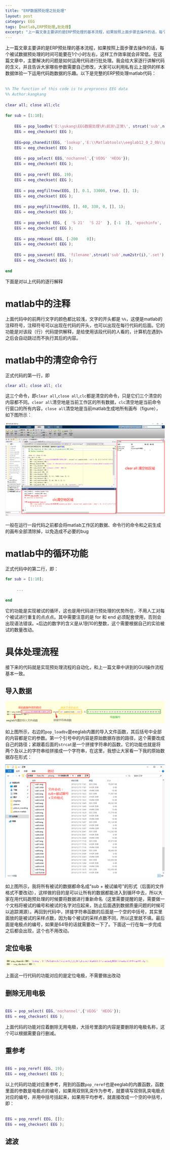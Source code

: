 ```yaml
---
title: "ERP数据预处理之批处理"
layout: post
category: EEG
tags: [matlab,ERP预处理,批处理]
excerpt: "上一篇文章主要讲的是ERP预处理的基本流程，如果按照上面步骤去操作的话，每个被试数据预处理的时间可能要在1个小时左右，这样工作效率就会非常低。在这篇文章中，主要解决的问题是如何运用代码进行批处理"
---
```

上一篇文章主要讲的是ERP预处理的基本流程，如果按照上面步骤去操作的话，每个被试数据预处理的时间可能要在1个小时左右，这样工作效率就会非常低。在这篇文章中，主要解决的问题是如何运用代码进行批处理。我会给大家逐行讲解代码的含义，并且告诉大家哪些参数需要自己修改，大家可以利用私有云上提供的样本数据体验一下运用代码跑数据的乐趣。以下是完整的ERP预处理matlab代码：

```matlab

%% The function of this code is to preprocess EEG data
%% Author:kangkang

clear all; close all;clc  

for sub = [1:10];

    EEG = pop_loadbv('E:\yukang\EEG数据处理\R\前测\正常\', strcat('sub',num2str(sub),'.vhdr'), [], [1 2 3 4 5 6 7 8 9 10 11 12 13 14 15 16 17 18 19 20 21 22 23 24 25 26 27 28 29 30 31]);
    EEG = eeg_checkset( EEG );

    EEG=pop_chanedit(EEG, 'lookup','E:\\Matlabtools\\eeglab12_0_2_0b\\plugins\\dipfit2.2\\standard_BESA\\standard-10-5-cap385.elp');
    EEG = eeg_checkset( EEG );

    EEG = pop_select( EEG,'nochannel',{'VEOG' 'HEOG'});
    EEG = eeg_checkset( EEG );

    EEG = pop_reref( EEG, 19);
    EEG = eeg_checkset( EEG );

    EEG = pop_eegfiltnew(EEG, [], 0.1, 33000, true, [], 1);
    EEG = eeg_checkset( EEG );

    EEG = pop_eegfiltnew(EEG, [], 40, 330, 0, [], 1);
    EEG = eeg_checkset( EEG );

    EEG = pop_epoch( EEG, {  'S 21'  'S 22'  }, [-1  2], 'epochinfo', 'yes');
    EEG = eeg_checkset( EEG );

    EEG = pop_rmbase( EEG, [-200    0]);
    EEG = eeg_checkset( EEG );

    EEG = pop_saveset( EEG, 'filename',strcat('sub',num2str(i),'.set'),'filepath','E:\preprocesing_1\');
    EEG = eeg_checkset( EEG );

end

```
下面是对以上代码的逐行解释

# matlab中的注释
上面代码中的前两行文字的颜色都比较浅，文字的开头都是 `%%`，这便是matlab的注释符号，注释符号可以出现在代码的开头，也可以出现在每行代码的后面。它的功能是对该段（行）代码提供解释，是给使用该段代码的人看的，计算机在遇到`%`之后会自动跳过而不执行其后的内容。

# matlab中的清空命令行
正式代码的第一行，即
```matlab
clear all; close all; clc
```
这三个命令，即`clear all`,`close all`,`clc`都是清空的命令，只是它们三个清空的内容都不同。`clear all`清空地是当前工作区的所有数据，`clc`清空地是当前命令行窗口的所有内容，`close all`清空地是当前matlab生成地所有画布（figure），如下图所示：

![p1](/images/posts/20190301/p1.png)

一般在运行一段代码之前都会将matlab工作区的数据、命令行的命令和之前生成的画布全部清除掉，以免造成不必要的bug

# matlab中的循环功能
正式代码中的第二行，即：
```matlab
for sub = [1:10];

     ...

end
```
它的功能是实现被试的循环，这也是用代码进行预处理的优势所在，不用人工对每个被试进行重复的点点点。其中需要注意的是 for 和 end 必须配套使用，否则会出现语法错误。`=`后边的数字的含义是从1到10的整数，这个需要根据自己的实验被试的数量改动。

# 具体处理流程
接下来的代码就是实现预处理流程的自动化，和上一篇文章中讲到的GUI操作流程基本一致。
## 导入数据

![p2](/images/posts/20190301/p2.png)

如上图所示，右边的`pop_loadbv`是eeglab内置的导入文件函数，其后括号中全部的内容都是它的参数。第一个引号中的内容是原始数据存放的路径，这个需要改成自己的路径；紧跟着后面的`strcat`是一个拼接字符串的函数，它的功能也就是将两个及以上的字符串给拼接成一个字符串，在这里，我想让大家看一下我的原始数据存在形式：

![p3](/images/posts/20190301/p3.png)

如上图所示，我将所有被试的数据都命名成“sub + 被试编号”的形式（后面的文件格式不要改动），这样做的目的是可以让所有的数据都能进入到循环中去，所以大家在用代码跑预处理的时候要将数据进行重新命名（这里需要提醒的是，需要做一个文档将被试的编号和被试的名字对应起来，防止后面遇到数据质量问题的时候可以追踪溯源）。再回到代码中，拼接字符串函数的后面是一个空的中括号，其实里面放的是被试的采样点数，因为每个被试的采样点数不同，所以这里就不填。最后面是电极点的编号，如果是64导的话就需要改一下了。下面这一行在每一步完成之后都会出现，这个也不用改动。

## 定位电极

![p4](/images/posts/20190301/p4.png)

上面这一行代码的功能对应的是定位电极，不需要做出改动

## 删除无用电极

```matlab

EEG = pop_select( EEG,'nochannel',{'VEOG' 'HEOG'});
EEG = eeg_checkset( EEG );

```
上面代码的功能对应着删除无用电极，大括号里面的内容是要删除的电极名称，这个可以根据需要自行删减。

## 重参考

```matlab

EEG = pop_reref( EEG, 19);
EEG = eeg_checkset( EEG );

```
以上代码的功能对应重参考，用到的函数`pop_reref`也是eeglab的内置函数，函数里面的参数是电极点的编号，如果用双侧乳突作为参考，就要填写双侧乳突电极点对应的编号，并用中括号括起来，如果用平均参考，就直接改成一个空的中括号，即：

```matlab

EEG = pop_reref( EEG, []);
EEG = eeg_checkset( EEG );

```



## 滤波
